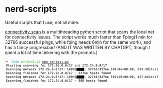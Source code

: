 # nerd-scripts
Useful scripts that I use, not all mine.

[connectivity_scan](https://github.com/CofinCup/nerd-scripts/blob/main/connectivity_test.py) is a multithreading python script that scans the local net for connectivity issues. The script works much faster than Fping(1 min for 32766 successful pings, while fping needs 6min for the same work), and has a fancy progressbar! (AND IT WAS WRITTEN BY CHATGPT, though I spent a lot of time tinkering with the prompts.)

![connectivity_scan](https://github.com/CofinCup/nerd-scripts/blob/main/connectivity_test/1.png)
